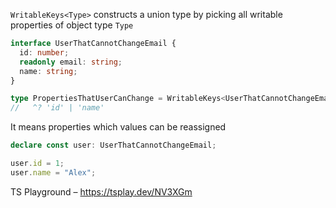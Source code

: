 `WritableKeys<Type>` constructs a union type by picking all writable properties of object type `Type`

```ts
interface UserThatCannotChangeEmail {
  id: number;
  readonly email: string;
  name: string;
}

type PropertiesThatUserCanChange = WritableKeys<UserThatCannotChangeEmail>;
//   ^? 'id' | 'name'
```

It means properties which values can be reassigned

```ts
declare const user: UserThatCannotChangeEmail;

user.id = 1;
user.name = "Alex";
```

TS Playground – https://tsplay.dev/NV3XGm
